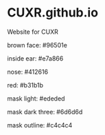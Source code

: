 # CUXR.github.io
Website for CUXR



brown face: 
#96501e

inside ear:
#e7a866

nose: 
#412616

red: 
#b31b1b

mask light:
#ededed

mask dark three:
#6d6d6d

mask outline:
#c4c4c4